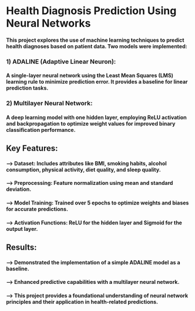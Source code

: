 # Health Diagnosis Prediction Using Neural Networks

#### This project explores the use of machine learning techniques to predict health diagnoses based on patient data. Two models were implemented:

### 1) ADALINE (Adaptive Linear Neuron): 
#### A single-layer neural network using the Least Mean Squares (LMS) learning rule to minimize prediction error. It provides a baseline for linear prediction tasks.
### 2) Multilayer Neural Network: 
#### A deep learning model with one hidden layer, employing ReLU activation and backpropagation to optimize weight values for improved binary classification performance.

## Key Features:
#### --> Dataset: Includes attributes like BMI, smoking habits, alcohol consumption, physical activity, diet quality, and sleep quality.
#### --> Preprocessing: Feature normalization using mean and standard deviation.
#### --> Model Training: Trained over 5 epochs to optimize weights and biases for accurate predictions.
#### --> Activation Functions: ReLU for the hidden layer and Sigmoid for the output layer.

## Results:
#### --> Demonstrated the implementation of a simple ADALINE model as a baseline.
#### --> Enhanced predictive capabilities with a multilayer neural network.
#### --> This project provides a foundational understanding of neural network principles and their application in health-related predictions.






